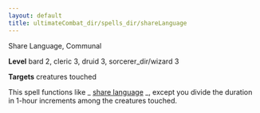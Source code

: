 ```yaml
---
layout: default
title: ultimateCombat_dir/spells_dir/shareLanguage
---
```

Share Language, Communal

**Level** bard 2, cleric 3, druid 3, sorcerer_dir/wizard 3

**Targets** creatures touched

This spell functions like _ [share language](../../advanced_dir/spells_dir/shareLanguage#_share-language-) _, except you divide the duration in 1-hour increments among the creatures touched.

